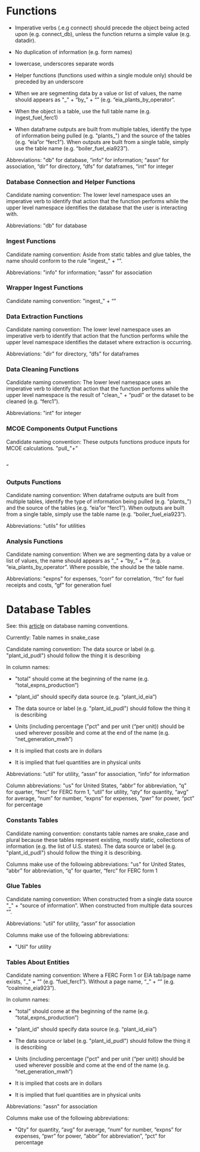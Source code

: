 # Functions

* Imperative verbs (.e.g connect) should precede the object being acted upon (e.g. connect_db), unless the function returns a simple value (e.g. datadir).

* No duplication of information (e.g. form names)

* lowercase, underscores separate words

* Helper functions (functions used within a single module only) should be preceded by an underscore

* When we are segmenting data by a value or list of values, the name should appears as "<data to be sorted>\_" + “by\_” + “<values to sort on>” (e.g. “eia_plants_by_operator”.

* When the object is a table, use the full table name (e.g. ingest_fuel_ferc1)

* When dataframe outputs are built from multiple tables, identify the type of information being pulled (e.g. "plants_") and the source of the tables (e.g. “eia”or “ferc1”). When outputs are built from a single table, simply use the table name (e.g. “boiler_fuel_eia923”).

Abbreviations: "db" for database, “info” for information; “assn” for association, “dir” for directory, “dfs” for dataframes, “int” for integer

### Database Connection and Helper Functions

Candidate naming convention: The lower level namespace uses an imperative verb to identify that action that the function performs while the upper level namespace identifies the database that the user is interacting with.

Abbreviations: "db" for database

### Ingest Functions

Candidate naming convention: Aside from static tables and glue tables, the name should conform to the rule "ingest_" + “<table name in pudl>”.

Abbreviations: "info" for information; “assn” for association

### Wrapper Ingest Functions

Candidate naming convention: "ingest_" + “<module name>”

### Data Extraction Functions

Candidate naming convention: The lower level namespace uses an imperative verb to identify that action that the function performs while the upper level namespace identifies the dataset where extraction is occurring.

Abbreviations: "dir" for directory, “dfs” for dataframes

### Data Cleaning Functions

Candidate naming convention: The lower level namespace uses an imperative verb to identify that action that the function performs while the upper level namespace is the result of "clean_" + “pudl” or the dataset to be cleaned (e.g. “ferc1”).

Abbreviations: "int" for integer

### MCOE Components Output Functions

Candidate naming convention: These outputs functions produce inputs for MCOE calculations. "pull_"+”<table name>”

### Outputs Functions

Candidate naming convention: When dataframe outputs are built from multiple tables, identify the type of information being pulled (e.g. "plants_") and the source of the tables (e.g. “eia”or “ferc1”). When outputs are built from a single table, simply use the table name (e.g. “boiler_fuel_eia923”).

Abbreviations: "utils" for utilities

### Analysis Functions

Candidate naming convention: When we are segmenting data by a value or list of values, the name should appears as "<data to be sorted>\_" + “by\_” + “<values to sort on>” (e.g. “eia_plants_by_operator”. Where possible, the <data to be sorted> should be the table name.

Abbreviations: "expns" for expenses, “corr” for correlation, “frc” for fuel receipts and costs, “gf” for generation fuel

# Database Tables

See: this [article](http://www.vertabelo.com/blog/technical-articles/naming-conventions-in-database-modeling) on database naming conventions.

Currently: Table names in snake_case

Candidate naming convention: The data source or label (e.g. "plant_id_pudl") should follow the thing it is describing

In column names:

* "total" should come at the beginning of the name (e.g. “total_expns_production”)

* "plant_id" should specify data source (e.g. “plant_id_eia”)

* The data source or label (e.g. "plant_id_pudl") should follow the thing it is describing

* Units (including percentage ("pct" and per unit (“per unit)) should be used wherever possible and come at the end of the name (e.g. “net_generation_mwh”)

* It is implied that costs are in dollars

* It is implied that fuel quantities are in physical units

Abbreviations: "util" for utility, “assn” for association, “info” for information

Column abbreviations: "us" for United States, “abbr” for abbreviation, “q” for quarter, “ferc” for FERC form 1, “util” for utility, “qty” for quantity, “avg” for average, “num” for number, “expns” for expenses, “pwr” for power, “pct” for percentage

### Constants Tables

Candidate naming convention: constants table names are snake_case and plural because these tables represent existing, mostly static, collections of information (e.g. the list of U.S. states). The data source or label (e.g. "plant_id_pudl") should follow the thing it is describing.

Columns make use of the following abbreviations: "us" for United States, “abbr” for abbreviation, “q” for quarter, “ferc” for FERC form 1

### Glue Tables

Candidate naming convention: When constructed from a single data source "<object type>\_" + “source of information”. When constructed from multiple data sources “<object type>”.

Abbreviations: "util" for utility, “assn” for association

Columns make use of the following abbreviations:

* "Util" for utility

### Tables About Entities

Candidate naming convention: Where a FERC Form 1 or EIA tab/page name exists, "<page name>\_" + “<data source>” (e.g. “fuel_ferc1”). Without a page name, “<general subject>\_” + “<data source>” (e.g. “coalmine_eia923”).

In column names:

* "total" should come at the beginning of the name (e.g. “total_expns_production”)

* "plant_id" should specify data source (e.g. “plant_id_eia”)

* The data source or label (e.g. "plant_id_pudl") should follow the thing it is describing

* Units (including percentage ("pct" and per unit (“per unit)) should be used wherever possible and come at the end of the name (e.g. “net_generation_mwh”)

* It is implied that costs are in dollars

* It is implied that fuel quantities are in physical units

Abbreviations: "assn" for association

Columns make use of the following abbreviations:

* "Qty" for quantity, “avg” for average, “num” for number, “expns” for expenses, “pwr” for power, “abbr” for abbreviation”, “pct” for percentage
